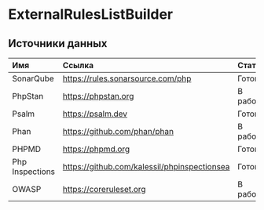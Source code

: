 # ExternalRulesListBuilder

## Источники данных

| Имя             | Ссылка                                       | Статус   |
|:----------------|:---------------------------------------------|:---------|
| SonarQube       | https://rules.sonarsource.com/php            | Готово   |
| PhpStan         | https://phpstan.org                          | В работе |
| Psalm           | https://psalm.dev                            | Готово   |
| Phan            | https://github.com/phan/phan                 | В работе |
| PHPMD           | https://phpmd.org                            | Готово   |
| Php Inspections | https://github.com/kalessil/phpinspectionsea | Готово   |
| OWASP           | https://coreruleset.org                      | В работе |
